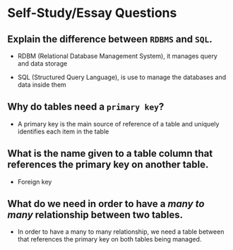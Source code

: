 # Self-Study/Essay Questions

## Explain the difference between `RDBMS` and `SQL`.
- RDBM (Relational Database Management System), it manages query and data storage

- SQL (Structured Query Language), is use to manage the databases and data inside them

## Why do tables need a `primary key`?
- A primary key is the main source of reference of a table and uniquely identifies each item in the table

## What is the name given to a table column that references the primary key on another table.
- Foreign key

## What do we need in order to have a _many to many_ relationship between two tables.
- In order to have a many to many relationship, we need a table between that references the primary key on both tables being managed.